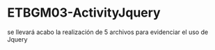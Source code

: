 # ETBGM03-ActivityJquery
se llevará acabo la realización de 5 archivos para evidenciar el uso de Jquery
